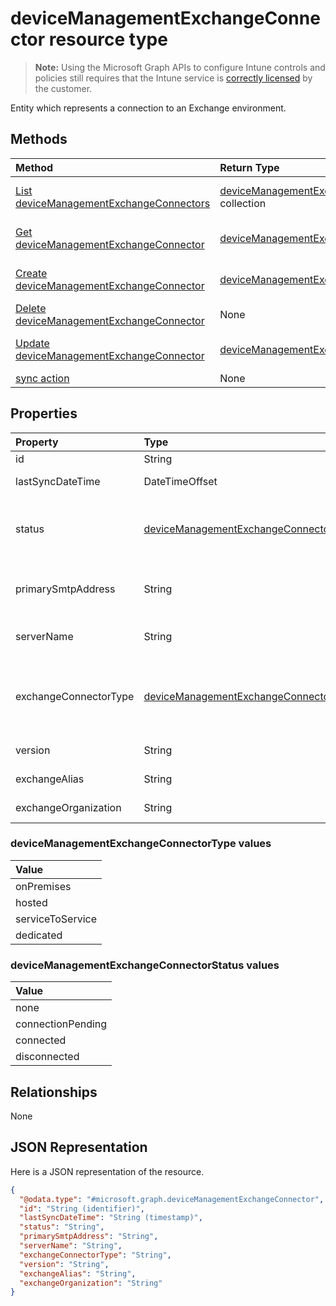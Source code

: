 # deviceManagementExchangeConnector resource type

> **Note:** Using the Microsoft Graph APIs to configure Intune controls and policies still requires that the Intune service is [correctly licensed](https://go.microsoft.com/fwlink/?linkid=839381) by the customer.

Entity which represents a connection to an Exchange environment.
## Methods
|Method|Return Type|Description|
|:---|:---|:---|
|[List deviceManagementExchangeConnectors](../api/intune_onboarding_devicemanagementexchangeconnector_list.md)|[deviceManagementExchangeConnector](../resources/intune_onboarding_devicemanagementexchangeconnector.md) collection|List properties and relationships of the [deviceManagementExchangeConnector](../resources/intune_onboarding_devicemanagementexchangeconnector.md) objects.|
|[Get deviceManagementExchangeConnector](../api/intune_onboarding_devicemanagementexchangeconnector_get.md)|[deviceManagementExchangeConnector](../resources/intune_onboarding_devicemanagementexchangeconnector.md)|Read properties and relationships of the [deviceManagementExchangeConnector](../resources/intune_onboarding_devicemanagementexchangeconnector.md) object.|
|[Create deviceManagementExchangeConnector](../api/intune_onboarding_devicemanagementexchangeconnector_create.md)|[deviceManagementExchangeConnector](../resources/intune_onboarding_devicemanagementexchangeconnector.md)|Create a new [deviceManagementExchangeConnector](../resources/intune_onboarding_devicemanagementexchangeconnector.md) object.|
|[Delete deviceManagementExchangeConnector](../api/intune_onboarding_devicemanagementexchangeconnector_delete.md)|None|Deletes a [deviceManagementExchangeConnector](../resources/intune_onboarding_devicemanagementexchangeconnector.md).|
|[Update deviceManagementExchangeConnector](../api/intune_onboarding_devicemanagementexchangeconnector_update.md)|[deviceManagementExchangeConnector](../resources/intune_onboarding_devicemanagementexchangeconnector.md)|Update the properties of a [deviceManagementExchangeConnector](../resources/intune_onboarding_devicemanagementexchangeconnector.md) object.|
|[sync action](../api/intune_onboarding_devicemanagementexchangeconnector_sync.md)|None|Not yet documented|

## Properties
|Property|Type|Description|
|:---|:---|:---|
|id|String|Not yet documented|
|lastSyncDateTime|DateTimeOffset|Last sync time for the Exchange Connector|
|status|[deviceManagementExchangeConnectorStatus](../resources/intune_onboarding_devicemanagementexchangeconnectorstatus.md)|Exchange Connector Status. Possible values are: `none`, `connectionPending`, `connected`, `disconnected`.|
|primarySmtpAddress|String|Email address used to configure the Service To Service Exchange Connector.|
|serverName|String|The name of the server hosting the Exchange Connector.|
|exchangeConnectorType|[deviceManagementExchangeConnectorType](../resources/intune_onboarding_devicemanagementexchangeconnectortype.md)|The type of Exchange Connector Configured. Possible values are: `onPremises`, `hosted`, `serviceToService`, `dedicated`.|
|version|String|The version of the ExchangeConnectorAgent|
|exchangeAlias|String|An alias assigned to the Exchange server|
|exchangeOrganization|String|Exchange Organization to the Exchange server|

### deviceManagementExchangeConnectorType values

| Value
|:-------------------------
| onPremises
| hosted
| serviceToService
| dedicated


### deviceManagementExchangeConnectorStatus values

| Value
|:-------------------------
| none
| connectionPending
| connected
| disconnected


## Relationships
None
## JSON Representation
Here is a JSON representation of the resource.
<!--{
  "blockType": "resource",
  "keyProperty": "id",
  "baseType": "microsoft.graph.entity",
  "@odata.type": "microsoft.graph.deviceManagementExchangeConnector"
}-->
``` json
{
  "@odata.type": "#microsoft.graph.deviceManagementExchangeConnector",
  "id": "String (identifier)",
  "lastSyncDateTime": "String (timestamp)",
  "status": "String",
  "primarySmtpAddress": "String",
  "serverName": "String",
  "exchangeConnectorType": "String",
  "version": "String",
  "exchangeAlias": "String",
  "exchangeOrganization": "String"
}
```



